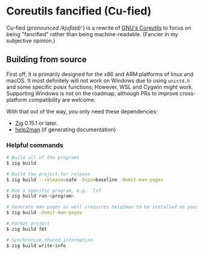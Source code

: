 # **C**ore**u**tils fanci**fied** (Cu-fied)

Cu-fied (_pronounced /kjufaɪd/_ ) is a rewrite of [GNU's Coreutils](https://www.gnu.org/software/coreutils/) to focus on being "fancified" rather than being machine-readable.
(Fancier in my subjective opinion.)

## Building from source

First off, it is primarily designed for the x86 and ARM platforms of linux and macOS. It most definitely will not work on Windows due to using `unistd.h` and some specific posix functions; However, WSL and Cygwin _might_ work. Supporting Windows is not on the roadmap, although PRs to improve cross-platform compatibility are welcome.

With that out of the way, you only need these dependencies:

- [Zig](https://ziglang.org/) 0.15.1 or later.
- [help2man](https://www.gnu.org/software/help2man/) (if generating documentation)

### Helpful commands

```sh
# Build all of the programs
$ zig build

# Build the project for release
$ zig build --release=safe -Dcpu=baseline -Demit-man-pages

# Run a specific program, e.g. `lsf`
$ zig build run-<program>

# Generate man pages as well (requires help2man to be installed on your system)
$ zig build -Demit-man-pages

# Format project
$ zig build fmt

# Synchronize shared information
$ zig build write-info
```
